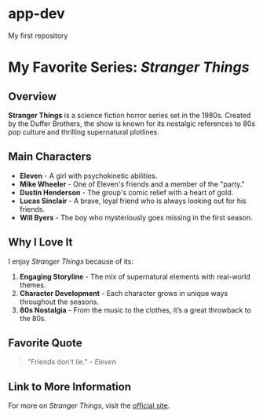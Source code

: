 # app-dev
My first repository
# My Favorite Series: *Stranger Things*

## Overview
**Stranger Things** is a science fiction horror series set in the 1980s. Created by the Duffer Brothers, the show is known for its nostalgic references to 80s pop culture and thrilling supernatural plotlines.

## Main Characters
- **Eleven** - A girl with psychokinetic abilities.
- **Mike Wheeler** - One of Eleven's friends and a member of the "party."
- **Dustin Henderson** - The group's comic relief with a heart of gold.
- **Lucas Sinclair** - A brave, loyal friend who is always looking out for his friends.
- **Will Byers** - The boy who mysteriously goes missing in the first season.

## Why I Love It
I enjoy *Stranger Things* because of its:
1. **Engaging Storyline** - The mix of supernatural elements with real-world themes.
2. **Character Development** - Each character grows in unique ways throughout the seasons.
3. **80s Nostalgia** - From the music to the clothes, it’s a great throwback to the 80s.

## Favorite Quote
> "Friends don't lie." - *Eleven*

## Link to More Information
For more on *Stranger Things*, visit the [official site](https://www.netflix.com/strangerthings).
